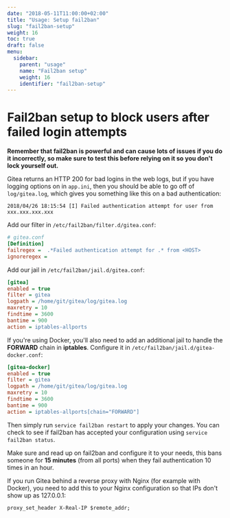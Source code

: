 ```yaml
---
date: "2018-05-11T11:00:00+02:00"
title: "Usage: Setup fail2ban"
slug: "fail2ban-setup"
weight: 16
toc: true
draft: false
menu:
  sidebar:
    parent: "usage"
    name: "Fail2ban setup"
    weight: 16
    identifier: "fail2ban-setup"
---
```


# Fail2ban setup to block users after failed login attempts

**Remember that fail2ban is powerful and can cause lots of issues if you do it incorrectly, so make
sure to test this before relying on it so you don't lock yourself out.**

Gitea returns an HTTP 200 for bad logins in the web logs, but if you have logging options on in
`app.ini`, then you should be able to go off of `log/gitea.log`, which gives you something like this
on a bad authentication:

```log
2018/04/26 18:15:54 [I] Failed authentication attempt for user from xxx.xxx.xxx.xxx
```

Add our filter in `/etc/fail2ban/filter.d/gitea.conf`:

```ini
# gitea.conf
[Definition]
failregex =  .*Failed authentication attempt for .* from <HOST>
ignoreregex =
```

Add our jail in `/etc/fail2ban/jail.d/gitea.conf`:

```ini
[gitea]
enabled = true
filter = gitea
logpath = /home/git/gitea/log/gitea.log
maxretry = 10
findtime = 3600
bantime = 900
action = iptables-allports
```

If you're using Docker, you'll also need to add an additional jail to handle the **FORWARD**
chain in **iptables**. Configure it in `/etc/fail2ban/jail.d/gitea-docker.conf`:

```ini
[gitea-docker]
enabled = true
filter = gitea
logpath = /home/git/gitea/log/gitea.log
maxretry = 10
findtime = 3600
bantime = 900
action = iptables-allports[chain="FORWARD"]
```

Then simply run `service fail2ban restart` to apply your changes. You can check to see if
fail2ban has accepted your configuration using `service fail2ban status`.

Make sure and read up on fail2ban and configure it to your needs, this bans someone
for **15 minutes** (from all ports) when they fail authentication 10 times in an hour.

If you run Gitea behind a reverse proxy with Nginx (for example with Docker), you need to add
this to your Nginx configuration so that IPs don't show up as 127.0.0.1:

```
proxy_set_header X-Real-IP $remote_addr;
```
